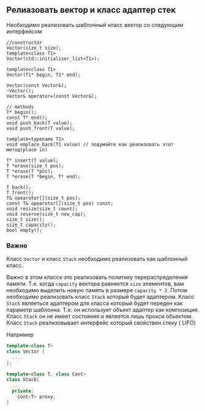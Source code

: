 ## Релиазовать вектор и класс адаптер стек
Необходимо реализовать шаблонный класс вектор со следующим интерфейсом
```
//constructor
Vector(size_t size);
template<class T1>
Vector(std::initializer_list<T1>);

template<class T1>
Vector(T1* begin, T1* end);

Vector(const Vector&);
~Vector();
Vector& operator=(const Vector&);

// methods
T* begin();
const T* end();
void push_back(T value);
void push_front(T value);

template<typename T1>
void emplace_back(T1 value) // подумайте как реализовать этот метод(place in)

T* insert(T value);
T *erase(size_t pos);
T *erase(T *pos);
T *erase(T *begin, T* end);

T back();
T front();
T& opearotor[](size_t pos);
const T& opearotor[](size_t pos) const;
void resize(size_t count);
void reserve(size_t new_cap);
size_t size();
size_t capacity();
bool empty();

```

### Важно
Класс `Vector` и класс `Stack` необходимо реализовать как шаблонный класс.

Важно в этом классе это реализовать политику перераспределения памяти. Т.е. когда `capacity` вектора равняется `size` элементов, вам необходимо выделить новую память в размере `capacity * 2`.
Потом необходимо реализовать класс `Stack` который будет адаптером. Класс `Stack` являеться адаптером для класса который будет переден как параметр шаблонна. Т.е. он использует объект адаптер как композиция. Класс  `Stack` он не имеет состояния и является лишь прокси обьектом. Класс  `Stack`  реализовывает интерфейс который свойствен стеку ( LIFO)

Например
```cpp
template<class T>
class Vector {
  ....
};

template<class T, class Cont>
class Stack{
  ...
  private:
    Cont<T> proxy;
}
```
